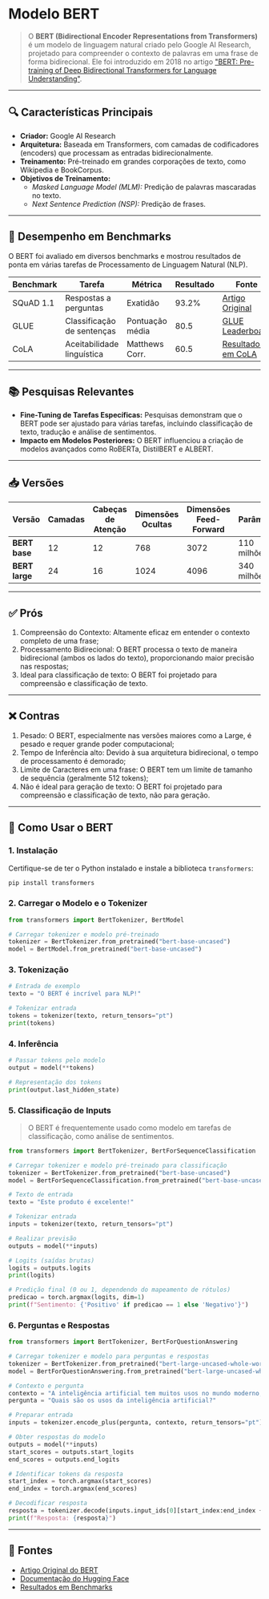 # Modelo BERT

> O **BERT (Bidirectional Encoder Representations from Transformers)** é um modelo de linguagem natural criado pelo Google AI Research, projetado para compreender o contexto de palavras em uma frase de forma bidirecional. Ele foi introduzido em 2018 no artigo ["BERT: Pre-training of Deep Bidirectional Transformers for Language Understanding"](https://arxiv.org/abs/1810.04805).

---
## 🔍 Características Principais

- **Criador:** Google AI Research
- **Arquitetura:** Baseada em Transformers, com camadas de codificadores (encoders) que processam as entradas bidirecionalmente.
- **Treinamento:** Pré-treinado em grandes corporações de texto, como Wikipedia e BookCorpus.
- **Objetivos de Treinamento:**
  - *Masked Language Model (MLM):* Predição de palavras mascaradas no texto.
  - *Next Sentence Prediction (NSP):* Predição de frases.

---
## 🧪 Desempenho em Benchmarks

O BERT foi avaliado em diversos benchmarks e mostrou resultados de ponta em várias tarefas de Processamento de Linguagem Natural (NLP).

| **Benchmark**         | **Tarefa**                    | **Métrica**       | **Resultado** | **Fonte**                                                                 |
|------------------------|-------------------------------|-------------------|---------------|---------------------------------------------------------------------------|
| SQuAD 1.1             | Respostas a perguntas         | Exatidão          | 93.2%         | [Artigo Original](https://arxiv.org/abs/1810.04805)                        |
| GLUE                  | Classificação de sentenças    | Pontuação média   | 80.5          | [GLUE Leaderboard](https://gluebenchmark.com/leaderboard)                |
| CoLA                  | Aceitabilidade linguística    | Matthews Corr.    | 60.5          | [Resultados em CoLA](https://nyu-mll.github.io/CoLA/)                    |

---
## 📚 Pesquisas Relevantes

- **Fine-Tuning de Tarefas Específicas:** Pesquisas demonstram que o BERT pode ser ajustado para várias tarefas, incluindo classificação de texto, tradução e análise de sentimentos.
- **Impacto em Modelos Posteriores:** O BERT influenciou a criação de modelos avançados como RoBERTa, DistilBERT e ALBERT.

---
## 📥 Versões

| Versão     | Camadas | Cabeças de Atenção | Dimensões Ocultas | Dimensões Feed-Forward | Parâmetros    |
|------------|---------|--------------------|-------------------|------------------------|---------------|
| **BERT base** | 12      | 12                 | 768               | 3072                   | 110 milhões  |
| **BERT large**| 24      | 16                 | 1024              | 4096                   | 340 milhões  |


---
## ✅ Prós
1. Compreensão do Contexto: Altamente eficaz em entender o contexto completo de uma frase;
2. Processamento Bidirecional: O BERT processa o texto de maneira bidirecional (ambos os lados do texto), proporcionando maior precisão nas respostas;
3. Ideal para classificação de texto: O BERT foi projetado para compreensão e classificação de texto.

---
## ❌ Contras
1. Pesado: O BERT, especialmente nas versões maiores como a Large, é pesado e requer grande poder computacional;
2. Tempo de Inferência alto: Devido à sua arquitetura bidirecional, o tempo de processamento é demorado;
3. Limite de Caracteres em uma frase: O BERT tem um limite de tamanho de sequência (geralmente 512 tokens);
4. Não é ideal para geração de texto: O BERT foi projetado para compreensão e classificação de texto, não para geração.

---
## 🚀 Como Usar o BERT

### 1. **Instalação**
Certifique-se de ter o Python instalado e instale a biblioteca `transformers`:
```bash
pip install transformers
```

### 2. **Carregar o Modelo e o Tokenizer**
```python
from transformers import BertTokenizer, BertModel

# Carregar tokenizer e modelo pré-treinado
tokenizer = BertTokenizer.from_pretrained("bert-base-uncased")
model = BertModel.from_pretrained("bert-base-uncased")
```

### 3. **Tokenização**
```python
# Entrada de exemplo
texto = "O BERT é incrível para NLP!"

# Tokenizar entrada
tokens = tokenizer(texto, return_tensors="pt")
print(tokens)
```

### 4. **Inferência**
```python
# Passar tokens pelo modelo
output = model(**tokens)

# Representação dos tokens
print(output.last_hidden_state)
```

### 5. **Classificação de Inputs**
> O BERT é frequentemente usado como modelo em tarefas de classificação, como análise de sentimentos.

```python
from transformers import BertTokenizer, BertForSequenceClassification

# Carregar tokenizer e modelo pré-treinado para classificação
tokenizer = BertTokenizer.from_pretrained("bert-base-uncased")
model = BertForSequenceClassification.from_pretrained("bert-base-uncased", num_labels=2)

# Texto de entrada
texto = "Este produto é excelente!"

# Tokenizar entrada
inputs = tokenizer(texto, return_tensors="pt")

# Realizar previsão
outputs = model(**inputs)

# Logits (saídas brutas)
logits = outputs.logits
print(logits)

# Predição final (0 ou 1, dependendo do mapeamento de rótulos)
predicao = torch.argmax(logits, dim=1)
print(f"Sentimento: {'Positivo' if predicao == 1 else 'Negativo'}")
```

### 6. Perguntas e Respostas

```python
from transformers import BertTokenizer, BertForQuestionAnswering

# Carregar tokenizer e modelo para perguntas e respostas
tokenizer = BertTokenizer.from_pretrained("bert-large-uncased-whole-word-masking-finetuned-squad")
model = BertForQuestionAnswering.from_pretrained("bert-large-uncased-whole-word-masking-finetuned-squad")

# Contexto e pergunta
contexto = "A inteligência artificial tem muitos usos no mundo moderno, incluindo NLP."
pergunta = "Quais são os usos da inteligência artificial?"

# Preparar entrada
inputs = tokenizer.encode_plus(pergunta, contexto, return_tensors="pt")

# Obter respostas do modelo
outputs = model(**inputs)
start_scores = outputs.start_logits
end_scores = outputs.end_logits

# Identificar tokens da resposta
start_index = torch.argmax(start_scores)
end_index = torch.argmax(end_scores)

# Decodificar resposta
resposta = tokenizer.decode(inputs.input_ids[0][start_index:end_index + 1])
print(f"Resposta: {resposta}")
```

---

## 📜 Fontes

- [Artigo Original do BERT](https://arxiv.org/abs/1810.04805)
- [Documentação do Hugging Face](https://huggingface.co/docs/transformers/en/model_doc/bert)
- [Resultados em Benchmarks](https://gluebenchmark.com/leaderboard)
